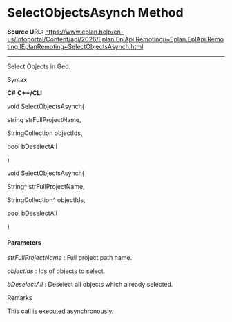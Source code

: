 # SelectObjectsAsynch Method

**Source URL:** https://www.eplan.help/en-us/Infoportal/Content/api/2026/Eplan.EplApi.Remotingu~Eplan.EplApi.Remoting.IEplanRemoting~SelectObjectsAsynch.html

---

Select Objects in Ged.

Syntax

**C#**
**C++/CLI**


void SelectObjectsAsynch( 

   string strFullProjectName,

   StringCollection objectIds,

   bool bDeselectAll

)

void SelectObjectsAsynch( 

   String^ strFullProjectName,

   StringCollection^ objectIds,

   bool bDeselectAll

)


#### Parameters

*strFullProjectName*
:   Full project path name.

*objectIds*
:   Ids of objects to select.

*bDeselectAll*
:   Deselect all objects which already selected.

Remarks

This call is executed asynchronously.
